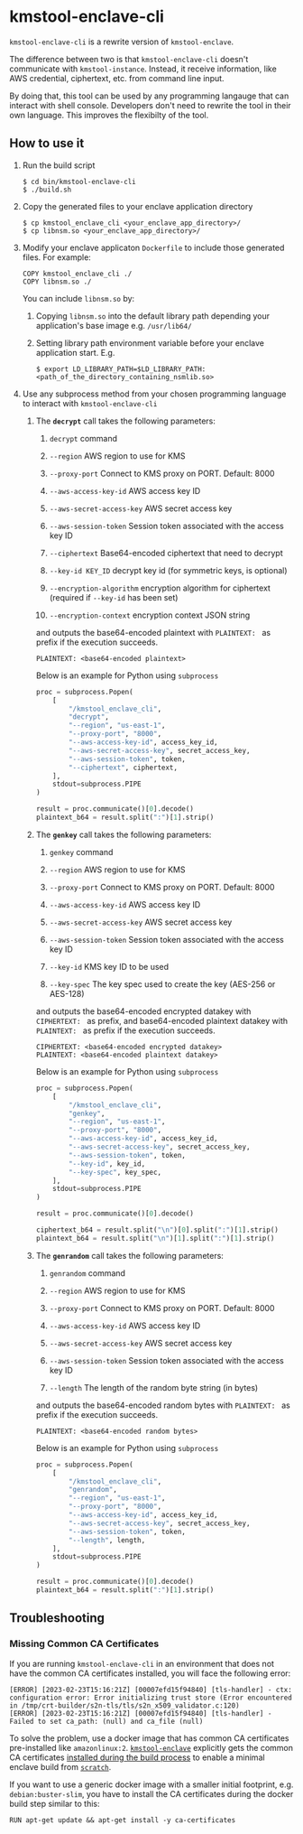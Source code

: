 # kmstool-enclave-cli

`kmstool-enclave-cli` is a rewrite version of `kmstool-enclave`.

The difference between two is that `kmstool-enclave-cli` doesn't communicate with `kmstool-instance`. Instead, it receive information, like AWS credential, ciphertext, etc. from command line input.

By doing that, this tool can be used by any programming langauge that can interact with shell console. Developers don't need to rewrite the tool in their own language. This improves the flexibilty of the tool.

## How to use it

1. Run the build script

   ```
   $ cd bin/kmstool-enclave-cli
   $ ./build.sh
   ```

1. Copy the generated files to your enclave application directory

   ```
   $ cp kmstool_enclave_cli <your_enclave_app_directory>/
   $ cp libnsm.so <your_enclave_app_directory>/
   ```

1. Modify your enclave applicaton `Dockerfile` to include those generated files. For example:

   ```
   COPY kmstool_enclave_cli ./
   COPY libnsm.so ./
   ```

   You can include `libnsm.so` by:

   1. Copying `libnsm.so` into the default library path depending your application's base image e.g. `/usr/lib64/`

   1. Setting library path environment variable before your enclave application start. E.g.
      ```
      $ export LD_LIBRARY_PATH=$LD_LIBRARY_PATH:<path_of_the_directory_containing_nsmlib.so>
      ```

1. Use any subprocess method from your chosen programming language to interact with `kmstool-enclave-cli`

   1. The **`decrypt`** call takes the following parameters:

      1. `decrypt` command

      2. `--region` AWS region to use for KMS

      3. `--proxy-port` Connect to KMS proxy on PORT. Default: 8000

      4. `--aws-access-key-id` AWS access key ID

      5. `--aws-secret-access-key` AWS secret access key

      6. `--aws-session-token` Session token associated with the access key ID

      7. `--ciphertext` Base64-encoded ciphertext that need to decrypt

      8. `--key-id KEY_ID` decrypt key id (for symmetric keys, is optional)

      9. `--encryption-algorithm` encryption algorithm for ciphertext (required if `--key-id` has been set)

      10. `--encryption-context` encryption context JSON string

      and outputs the base64-encoded plaintext with `PLAINTEXT: ` as prefix if the execution succeeds.

      ```shell
      PLAINTEXT: <base64-encoded plaintext>
      ```

      Below is an example for Python using `subprocess`

      ```python
      proc = subprocess.Popen(
          [
              "/kmstool_enclave_cli",
              "decrypt",
              "--region", "us-east-1",
              "--proxy-port", "8000",
              "--aws-access-key-id", access_key_id,
              "--aws-secret-access-key", secret_access_key,
              "--aws-session-token", token,
              "--ciphertext", ciphertext,
          ],
          stdout=subprocess.PIPE
      )

      result = proc.communicate()[0].decode()
      plaintext_b64 = result.split(":")[1].strip()
      ```

   1. The **`genkey`** call takes the following parameters:

      1. `genkey` command

      2. `--region` AWS region to use for KMS

      3. `--proxy-port` Connect to KMS proxy on PORT. Default: 8000

      4. `--aws-access-key-id` AWS access key ID

      5. `--aws-secret-access-key` AWS secret access key

      6. `--aws-session-token` Session token associated with the access key ID

      7. `--key-id` KMS key ID to be used

      8. `--key-spec` The key spec used to create the key (AES-256 or AES-128)

      and outputs the base64-encoded encrypted datakey with `CIPHERTEXT: ` as prefix, and base64-encoded plaintext datakey with `PLAINTEXT: ` as prefix if the execution succeeds.

      ```shell
      CIPHERTEXT: <base64-encoded encrypted datakey>
      PLAINTEXT: <base64-encoded plaintext datakey>
      ```

      Below is an example for Python using `subprocess`

      ```python
      proc = subprocess.Popen(
          [
              "/kmstool_enclave_cli",
              "genkey",
              "--region", "us-east-1",
              "--proxy-port", "8000",
              "--aws-access-key-id", access_key_id,
              "--aws-secret-access-key", secret_access_key,
              "--aws-session-token", token,
              "--key-id", key_id,
              "--key-spec", key_spec,
          ],
          stdout=subprocess.PIPE
      )

      result = proc.communicate()[0].decode()

      ciphertext_b64 = result.split("\n")[0].split(":")[1].strip()
      plaintext_b64 = result.split("\n")[1].split(":")[1].strip()
      ```

   1. The **`genrandom`** call takes the following parameters:

      1. `genrandom` command

      2. `--region` AWS region to use for KMS

      3. `--proxy-port` Connect to KMS proxy on PORT. Default: 8000

      4. `--aws-access-key-id` AWS access key ID

      5. `--aws-secret-access-key` AWS secret access key

      6. `--aws-session-token` Session token associated with the access key ID

      7. `--length` The length of the random byte string (in bytes)

      and outputs the base64-encoded random bytes with `PLAINTEXT: ` as prefix if the execution succeeds.

      ```shell
      PLAINTEXT: <base64-encoded random bytes>
      ```

      Below is an example for Python using `subprocess`

      ```python
      proc = subprocess.Popen(
          [
              "/kmstool_enclave_cli",
              "genrandom",
              "--region", "us-east-1",
              "--proxy-port", "8000",
              "--aws-access-key-id", access_key_id,
              "--aws-secret-access-key", secret_access_key,
              "--aws-session-token", token,
              "--length", length,
          ],
          stdout=subprocess.PIPE
      )

      result = proc.communicate()[0].decode()
      plaintext_b64 = result.split(":")[1].strip()
      ```

## Troubleshooting

### Missing Common CA Certificates

If you are running `kmstool-enclave-cli` in an environment that does not have the common CA certificates installed, you will face the following error:

```shell
[ERROR] [2023-02-23T15:16:21Z] [00007efd15f94840] [tls-handler] - ctx: configuration error: Error initializing trust store (Error encountered in /tmp/crt-builder/s2n-tls/tls/s2n_x509_validator.c:120)
[ERROR] [2023-02-23T15:16:21Z] [00007efd15f94840] [tls-handler] - Failed to set ca_path: (null) and ca_file (null)
```

To solve the problem, use a docker image that has common CA certificates pre-installed like `amazonlinux:2`. [`kmstool-enclave`](https://github.com/aws/aws-nitro-enclaves-sdk-c/blob/main/docs/kmstool.md) explicitly gets the common CA certificates [installed during the build process](https://github.com/aws/aws-nitro-enclaves-sdk-c/blob/main/containers/Dockerfile.al2#L90) to enable a minimal enclave build from [`scratch`](https://docs.docker.com/build/building/base-images/#create-a-simple-parent-image-using-scratch).

If you want to use a generic docker image with a smaller initial footprint, e.g. `debian:buster-slim`, you have to install the CA certificates during the docker build step similar to this:

```shell
RUN apt-get update && apt-get install -y ca-certificates
```
